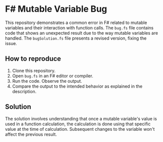 # F# Mutable Variable Bug

This repository demonstrates a common error in F# related to mutable variables and their interaction with function calls. The `bug.fs` file contains code that shows an unexpected result due to the way mutable variables are handled. The `bugSolution.fs` file presents a revised version, fixing the issue.

## How to reproduce

1. Clone this repository.
2. Open `bug.fs` in an F# editor or compiler.
3. Run the code. Observe the output.
4. Compare the output to the intended behavior as explained in the description.

## Solution

The solution involves understanding that once a mutable variable's value is used in a function calculation, the calculation is done using that specific value at the time of calculation. Subsequent changes to the variable won't affect the previous result.